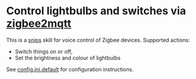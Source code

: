 # Control lightbulbs and switches via [zigbee2mqtt](https://www.zigbee2mqtt.io)

This is a [snips](https://snips.ai/) skill for voice control of Zigbee devices.
Supported actions:

* Switch things on or off,
* Set the brightness and colour of lightbulbs

See [config.ini.default](config.ini.default) for configuration instructions.

